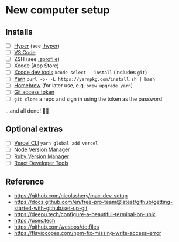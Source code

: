 # New computer setup

## Installs
- [ ] [Hyper](https://hyper.is) (see [.hyper](.hyper))
- [ ] [VS Code](https://code.visualstudio.com)
- [ ] ZSH (see [.zprofile](.zprofile))
- [ ] Xcode (App Store)
- [ ] [Xcode dev tools](https://developer.apple.com/download/more) `xcode-select --install` (includes `git`)
- [ ] [Yarn](https://yarnpkg.com) `curl -o- -L https://yarnpkg.com/install.sh | bash`
- [ ] [Homebrew](https://brew.sh) (for later use, e.g. `brew upgrade yarn`)
- [ ] [Git access token](https://docs.github.com/en/free-pro-team@latest/github/authenticating-to-github/creating-a-personal-access-token)
- [ ] `git clone` a repo and sign in using the token as the password

...and all done! 🤞🎉

## Optional extras
- [ ] [Vercel CLI](https://vercel.com) `yarn global add vercel`
- [ ] [Node Version Manager](https://github.com/nvm-sh/nvm#installing-and-updating)
- [ ] [Ruby Version Manager](https://rvm.io)
- [ ] [React Developer Tools](https://chrome.google.com/webstore/detail/react-developer-tools/fmkadmapgofadopljbjfkapdkoienihi?hl=en)

## Reference
- https://github.com/nicolashery/mac-dev-setup
- https://docs.github.com/en/free-pro-team@latest/github/getting-started-with-github/set-up-git
- https://deepu.tech/configure-a-beautiful-terminal-on-unix
- https://uses.tech
- https://github.com/wesbos/dotfiles
- https://flaviocopes.com/npm-fix-missing-write-access-error
